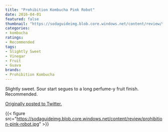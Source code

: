 ```yaml
---
title: "Prohibition Kombucha Pink Robot"
date: 2016-04-01
featured: false
thumbnail: "https://sodaguideimg.blob.core.windows.net/content/review/thumbs/prohibition-pink-robot.jpg"
categories:
- kombucha
ratings:
- Recommended
tags:
- Slightly Sweet
- Vinegar
- Fruit
- Guava
brands:
- Prohibition Kombucha
---
```


Slightly sweet. Sour start segues to a long perfume-y fruit finish. Recommended.

[Originally posted to Twitter.](https://twitter.com/Cavorter/status/716047557965709313)

{{< figure src="https://sodaguideimg.blob.core.windows.net/content/review/prohibition-pink-robot.jpg" >}}
